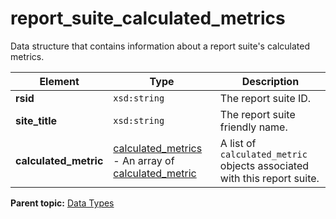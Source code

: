 # report\_suite\_calculated\_metrics

Data structure that contains information about a report suite's calculated metrics.

|Element|Type|Description|
|-------|----|-----------|
| **rsid** | `xsd:string` | The report suite ID. |
| **site\_title** | `xsd:string` | The report suite friendly name. |
| **calculated\_metric** | [calculated\_metrics](r_calculated_metrics.md#) - An array of [calculated\_metric](r_calculated_metric.md#) | A list of `calculated_metric` objects associated with this report suite. |

**Parent topic:** [Data Types](../data_types/c_datatypes.md)

